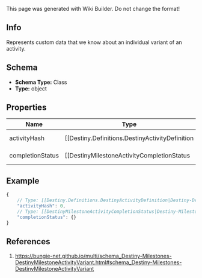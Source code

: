 <span class="wiki-builder">This page was generated with Wiki Builder. Do not change the format!</span>

## Info
Represents custom data that we know about an individual variant of an activity.

## Schema
* **Schema Type:** Class
* **Type:** object

## Properties
Name | Type | Description
---- | ---- | -----------
activityHash | [[Destiny.Definitions.DestinyActivityDefinition|Destiny-Definitions-DestinyActivityDefinition]]:integer:uint32 | The hash for the specific variant of the activity related to this milestone. You can pull more detailed static info from the DestinyActivityDefinition, such as difficulty level.
completionStatus | [[DestinyMilestoneActivityCompletionStatus|Destiny-Milestones-DestinyMilestoneActivityCompletionStatus]] | An OPTIONAL component: if it makes sense to talk about this activity variant in terms of whether or not it has been completed or what progress you have made in it, this will be returned. Otherwise, this will be NULL.

## Example
```javascript
{
    // Type: [[Destiny.Definitions.DestinyActivityDefinition|Destiny-Definitions-DestinyActivityDefinition]]:integer:uint32
    "activityHash": 0,
    // Type: [[DestinyMilestoneActivityCompletionStatus|Destiny-Milestones-DestinyMilestoneActivityCompletionStatus]]
    "completionStatus": {}
}

```

## References
1. https://bungie-net.github.io/multi/schema_Destiny-Milestones-DestinyMilestoneActivityVariant.html#schema_Destiny-Milestones-DestinyMilestoneActivityVariant
